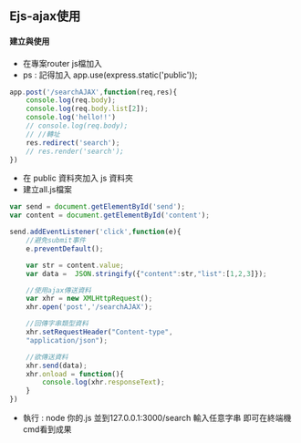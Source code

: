 ## Ejs-ajax使用

#### 建立與使用
- 在專案router js檔加入
- ps : 記得加入 app.use(express.static('public'));

```javascript
app.post('/searchAJAX',function(req,res){
    console.log(req.body);
    console.log(req.body.list[2]);
    console.log('hello!!')
    // console.log(req.body);
    // //轉址
    res.redirect('search');
    // res.render('search');
})
```
- 在 public 資料夾加入 js 資料夾
- 建立all.js檔案

```javascript
var send = document.getElementById('send');
var content = document.getElementById('content');

send.addEventListener('click',function(e){
    //避免submit事件
    e.preventDefault();

    var str = content.value;
    var data =  JSON.stringify({"content":str,"list":[1,2,3]});

    //使用ajax傳送資料
    var xhr = new XMLHttpRequest();
    xhr.open('post','/searchAJAX');

    //回傳字串類型資料
    xhr.setRequestHeader("Content-type",
    "application/json");

    //欲傳送資料
    xhr.send(data);
    xhr.onload = function(){
        console.log(xhr.responseText);
    }
})
```
- 執行 : node 你的.js 並到127.0.0.1:3000/search 輸入任意字串 即可在終端機cmd看到成果